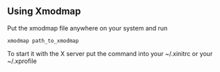 Using Xmodmap
-----------

Put the xmodmap file anywhere on your system and run 

``` 
xmodmap path_to_xmodmap
```
To start it with the X server put the command into your ~/.xinitrc or your ~/.xprofile


